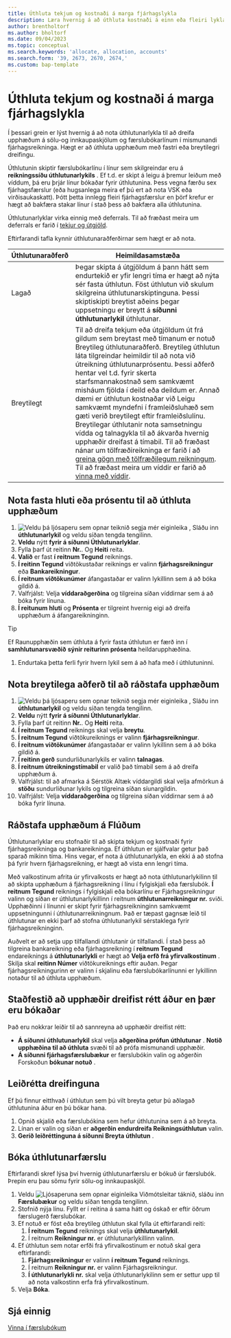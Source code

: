 ```yaml
---
title: Úthluta tekjum og kostnaði á marga fjárhagslykla
description: Læra hvernig á að úthluta kostnaði á einn eða fleiri lykla í fjárhag.
author: brentholtorf
ms.author: bholtorf
ms.date: 09/04/2023
ms.topic: conceptual
ms.search.keywords: 'allocate, allocation, accounts'
ms.search.form: '39, 2673, 2670, 2674,'
ms.custom: bap-template
---
```


# Úthluta tekjum og kostnaði á marga fjárhagslykla

Í þessari grein er lýst hvernig á að nota úthlutunarlykla til að dreifa upphæðum á sölu-og innkaupaskjölum og færslubókarlínum í mismunandi fjárhagsreikninga. Hægt er að úthluta upphæðum með fastri eða breytilegri dreifingu.  

Úthlutunin skiptir færslubókarlínu í línur sem skilgreindar eru á  **reikningssíðu úthlutunarlykils** . Ef t.d. er skipt á leigu á þremur leiðum með víddum, þá eru þrjár línur bókaðar fyrir úthlutunina. Þess vegna færðu sex fjárhagsfærslur (eða hugsanlega meira ef þú ert að nota VSK eða virðisaukaskatt). Þótt þetta innlegg fleiri fjárhagsfærslur en þörf krefur er hægt að bakfæra stakar línur í stað þess að bakfæra alla úthlutunina.

Úthlutunarlyklar virka einnig með deferrals. Til að fræðast meira um deferrals er farið í  [tekjur og útgjöld](finance-how-defer-revenue-expenses.md).

Eftirfarandi tafla kynnir úthlutunaraðferðirnar sem hægt er að nota.

|Úthlutunaraðferð  |Heimildasamstæða  |
|---------|---------|
|Lagað     | Þegar skipta á útgjöldum á þann hátt sem endurtekið er yfir lengri tíma er hægt að nýta sér fasta úthlutun. Föst úthlutun við skulum skilgreina úthlutunarskiptinguna. Þessi skiptiskipti breytist aðeins þegar uppsetningu er breytt á  **síðunni úthlutunarlykil**  úthlutunar.        |
|Breytilegt     | Til að dreifa tekjum eða útgjöldum út frá gildum sem breytast með tímanum er notuð Breytileg úthlutunaraðferð. Breytileg úthlutun láta tilgreindar heimildir til að nota við útreikning úthlutunarprósentu. Þessi aðferð hentar vel t.d. fyrir skerta starfsmannakostnað sem samkvæmt misháum fjölda í deild eða deildum er. Annað dæmi er úthlutun kostnaðar við Leigu samkvæmt myndefni í framleiðsluhæð sem gæti verið breytilegt eftir framleiðslulínu. Breytilegar úthlutanir nota samsetningu vídda og talnagykla til að ákvarða hvernig upphæðir dreifast á tímabil. Til að fræðast nánar um tölfræðireikninga er farið í að  [greina gögn með tölfræðilegum reikningum](bi-use-statistical-accounts.md). Til að fræðast meira um víddir er farið að  [vinna með víddir](finance-dimensions.md).        |

## Nota fasta hluti eða prósentu til að úthluta upphæðum

1.  ![Veldu þá ljósaperu sem opnar teiknið segja mér eiginleika](media/ui-search/search_small.png "Segðu mér hvað þú vilt gera") , Sláðu inn  **úthlutunarlykil** og veldu síðan tengda tengilinn.  
1.  **Veldu**  nýtt  **fyrir á síðunni Úthlutunarlyklar**.
1. Fylla þarf út reitinn **Nr.**. Og  **Heiti**  reita.
1.  **Valið**  er fast  **í reitnum Tegund** reiknings.
1.  **Í reitinn Tegund**  viðtökustaðar reiknings er valinn  **fjárhagsreikningur**  eða  **Bankareikningur**.
1.  **Í reitnum viðtökunúmer**  áfangastaðar er valinn lykillinn sem á að bóka gildið á.
1. Valfrjálst: Velja  **víddaraðgerðina**  og tilgreina síðan víddirnar sem á að bóka fyrir línuna.
1.  **Í reitunum hluti**  og  **Prósenta**  er tilgreint hvernig eigi að dreifa upphæðum á áfangareikninginn.
  
   > [!TIP]
   > Ef Raunupphæðin sem úthluta á fyrir fasta úthlutun er færð inn í  **samhlutunarsvæðið**  **sýnir reiturinn prósenta**  heildarupphæðina.
1. Endurtaka þetta ferli fyrir hvern lykil sem á að hafa með í úthlutuninni.

## Nota breytilega aðferð til að ráðstafa upphæðum

1.  ![Veldu þá ljósaperu sem opnar teiknið segja mér eiginleika](media/ui-search/search_small.png "Segðu mér hvað þú vilt gera") , Sláðu inn  **úthlutunarlykil** og veldu síðan tengda tengilinn.  
1.  **Veldu**  nýtt  **fyrir á síðunni Úthlutunarlyklar**.
1. Fylla þarf út reitinn **Nr.**. Og  **Heiti**  reita.
1.  **Í reitnum Tegund**  reiknings skal velja  **breytu**.
1.  **Í reitnum Tegund**  viðtökureiknings er valinn  **fjárhagsreikningur**.
1.  **Í reitnum viðtökunúmer**  áfangastaðar er valinn lykillinn sem á að bóka gildið á.
1.  **Í reitinn gerð**  sundurliðunarlykils er valinn  **talnagas**.
1.  **Í reitnum útreikningstímabil**  er valið það tímabil sem á að dreifa upphæðum á.
1. Valfrjálst: til að afmarka á Sérstök Altæk víddargildi skal velja afmörkun á  **stöðu**  sundurliðunar lykils og tilgreina síðan síunargildin.
1. Valfrjálst: Velja  **víddaraðgerðina**  og tilgreina síðan víddirnar sem á að bóka fyrir línuna.

## Ráðstafa upphæðum á Flúðum

Úthlutunarlyklar eru stofnaðir til að skipta tekjum og kostnaði fyrir fjárhagsreikninga og bankareikninga. Ef úthlutun er sjálfvalar getur það sparað mikinn tíma. Hins vegar, ef nota á úthlutunarlykla, en ekki á að stofna þá fyrir hvern fjárhagsreikning, er hægt að vista enn lengri tíma.

Með valkostinum afrita úr yfirvalkosts er hægt að nota úthlutunarlykilinn til að skipta upphæðum á fjárhagsreikning í línu í fylgiskjali eða færslubók.  **Í reitnum Tegund**  reiknings í fylgiskjali eða bókarlínu er Fjárhagsreikningur valinn og síðan er úthlutunarlykillinn í reitnum  **úthlutunarreikningur nr.** sviði. Upphæðinni í línunni er skipt fyrir fjárhagsreikninginn samkvæmt uppsetningunni í úthlutunarreikningnum. Það er tæpast gagnsæ leið til úthlutunar en ekki þarf að stofna úthlutunarlykil sérstaklega fyrir fjárhagsreikninginn.

Auðvelt er að setja upp tilfallandi úthlutanir úr tilfallandi. Í stað þess að tilgreina bankareikning eða fjárhagsreikning í  **reitnum Tegund**  endareiknings á  **úthlutunarlykli**  er hægt að  **Velja erfð frá yfirvalkostinum** . Skilja skal  **reitinn Númer**  viðtökureiknings eftir auðan. Þegar fjárhagsreikningurinn er valinn í skjalinu eða færslubókarlínunni er lykillinn notaður til að úthluta upphæðum.

## Staðfestið að upphæðir dreifist rétt áður en þær eru bókaðar

Það eru nokkrar leiðir til að sannreyna að upphæðir dreifist rétt:

*  **Á síðunni úthlutunarlykil**  skal velja  **aðgerðina prófun úthlutunar** .  **Notið upphæðina til að úthluta**  svæði til að prófa mismunandi upphæðir.
*  **Á síðunni fjárhagsfærslubækur**  er færslubókin valin og aðgerðin Forskoðun  **bókunar notuð** .

## Leiðrétta dreifinguna

Ef þú finnur eitthvað í úthlutun sem þú vilt breyta getur þú aðlagað úthlutunina áður en þú bókar hana.  

1. Opnið skjalið eða færslubókina sem hefur úthlutunina sem á að breyta.
1. Línan er valin og síðan er  **aðgerðin endurdreifa Reikningsúthlutun**  valin.
1.  **Gerið leiðréttinguna á síðunni Breyta úthlutun** .

## Bóka úthlutunarfærslu

Eftirfarandi skref lýsa því hvernig úthlutunarfærslu er bókuð úr færslubók. Þrepin eru þau sömu fyrir sölu-og innkaupaskjöl.

1. Veldu ![Ljósaperuna sem opnar eiginleika Viðmótsleitar](media/ui-search/search_small.png "Segðu mér hvað þú vilt gera") táknið, sláðu inn **Færslubækur** og veldu síðan tengda tengilinn.  
1. Stofnið nýja línu. Fyllt er í reitina á sama hátt og óskað er eftir öðrum færslugerð færslubókar.
1. Ef notuð er föst eða breytileg úthlutun skal fylla út eftirfarandi reiti:
    1.  **Í reitnum Tegund**  reiknings skal velja  **úthlutunarlykil**.
    1. Í reitnum  **Reikningur nr.** er úthlutunarlykillinn valinn.
1. Ef úthlutun sem notar erfði frá yfirvalkostinum er notuð skal gera eftirfarandi:
    1.  **Fjárhagsreikningur**  er valinn  **í reitnum Tegund** reiknings.
    1. Í reitnum  **Reikningur nr.** er valinn Fjárhagsreikningur.
    1.  **Í úthlutunarlykli nr.** skal velja úthlutunarlykilinn sem er settur upp til að nota valkostinn erfa frá yfirvalkostinum. 
1. Velja **Bóka**.

## Sjá einnig

[Vinna í færslubókum](ui-work-general-journals.md)  